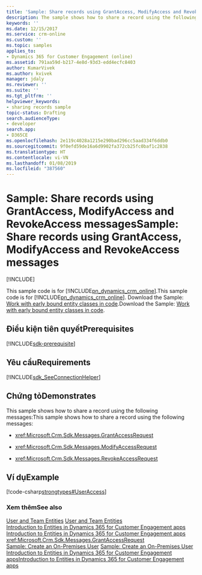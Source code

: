 ```yaml
---
title: 'Sample: Share records using GrantAccess, ModifyAccess and RevokeAccess messages (Developer Guide for Dynamics 365 for Customer Engagement apps) | MicrosoftDocs'
description: The sample shows how to share a record using the following messages:GrantAccessRequest, ModifyAccessRequest, and RevokeAccessRequest.
keywords: ''
ms.date: 12/15/2017
ms.service: crm-online
ms.custom: ''
ms.topic: samples
applies_to:
- Dynamics 365 for Customer Engagement (online)
ms.assetid: 791aa59d-b217-4e8d-93d3-edd4ecfc8403
author: KumarVivek
ms.author: kvivek
manager: jdaly
ms.reviewer: ''
ms.suite: ''
ms.tgt_pltfrm: ''
helpviewer_keywords:
- sharing records sample
topic-status: Drafting
search.audienceType:
- developer
search.app:
- D365CE
ms.openlocfilehash: 2e119c4028a1215e290bad296cc5aad334f6ddb0
ms.sourcegitcommit: 9f0efd59de16a6d9902fa372cb25fc0baf1c2838
ms.translationtype: HT
ms.contentlocale: vi-VN
ms.lasthandoff: 01/08/2019
ms.locfileid: "387560"
---
```

# <a name="sample-share-records-using-grantaccess-modifyaccess-and-revokeaccess-messages"></a><span data-ttu-id="240a2-103">Sample: Share records using GrantAccess, ModifyAccess and RevokeAccess messages</span><span class="sxs-lookup"><span data-stu-id="240a2-103">Sample: Share records using GrantAccess, ModifyAccess and RevokeAccess messages</span></span>

[!INCLUDE[](../includes/cc_applies_to_update_9_0_0.md)]

<span data-ttu-id="240a2-104">This sample code is for [!INCLUDE[pn_dynamics_crm_online](../includes/pn-dynamics-crm-online.md)].</span><span class="sxs-lookup"><span data-stu-id="240a2-104">This sample code is for [!INCLUDE[pn_dynamics_crm_online](../includes/pn-dynamics-crm-online.md)].</span></span> <span data-ttu-id="240a2-105">Download the Sample: [Work with early bound entity classes in code](https://code.msdn.microsoft.com/Work-with-early-bound-6914f6e7).</span><span class="sxs-lookup"><span data-stu-id="240a2-105">Download the Sample: [Work with early bound entity classes in code](https://code.msdn.microsoft.com/Work-with-early-bound-6914f6e7).</span></span>

## <a name="prerequisites"></a><span data-ttu-id="240a2-106">Điều kiện tiên quyết</span><span class="sxs-lookup"><span data-stu-id="240a2-106">Prerequisites</span></span>
[!INCLUDE[sdk-prerequisite](../includes/sdk-prerequisite.md)]
  
## <a name="requirements"></a><span data-ttu-id="240a2-107">Yêu cầu</span><span class="sxs-lookup"><span data-stu-id="240a2-107">Requirements</span></span>  
[!INCLUDE[sdk_SeeConnectionHelper](../includes/sdk-seeconnectionhelper.md)]
  
## <a name="demonstrates"></a><span data-ttu-id="240a2-108">Chứng tỏ</span><span class="sxs-lookup"><span data-stu-id="240a2-108">Demonstrates</span></span>  
 <span data-ttu-id="240a2-109">This sample shows how to share a record using the following messages:</span><span class="sxs-lookup"><span data-stu-id="240a2-109">This sample shows how to share a record using the following messages:</span></span>  
  
-   <xref:Microsoft.Crm.Sdk.Messages.GrantAccessRequest>  
  
-   <xref:Microsoft.Crm.Sdk.Messages.ModifyAccessRequest>  
  
-   <xref:Microsoft.Crm.Sdk.Messages.RevokeAccessRequest>  
  
## <a name="example"></a><span data-ttu-id="240a2-110">Ví dụ</span><span class="sxs-lookup"><span data-stu-id="240a2-110">Example</span></span>  
 [!code-csharp[strongtypes#UserAccess](../snippets/csharp/CRMV8/strongtypes/cs/useraccess.cs#useraccess)]  
  
### <a name="see-also"></a><span data-ttu-id="240a2-111">Xem thêm</span><span class="sxs-lookup"><span data-stu-id="240a2-111">See also</span></span>  
 <span data-ttu-id="240a2-112">[User and Team Entities](user-team-entities.md) </span><span class="sxs-lookup"><span data-stu-id="240a2-112">[User and Team Entities](user-team-entities.md) </span></span>  
 <span data-ttu-id="240a2-113">[Introduction to Entities in Dynamics 365 for Customer Engagement apps](introduction-entities.md#Share) </span><span class="sxs-lookup"><span data-stu-id="240a2-113">[Introduction to Entities in Dynamics 365 for Customer Engagement apps](introduction-entities.md#Share) </span></span>  
 <xref:Microsoft.Crm.Sdk.Messages.GrantAccessRequest>   
 <span data-ttu-id="240a2-114">[Sample: Create an On-Premises User](sample-create-on-premises-user.md) </span><span class="sxs-lookup"><span data-stu-id="240a2-114">[Sample: Create an On-Premises User](sample-create-on-premises-user.md) </span></span>  
 [<span data-ttu-id="240a2-115">Introduction to Entities in Dynamics 365 for Customer Engagement apps</span><span class="sxs-lookup"><span data-stu-id="240a2-115">Introduction to Entities in Dynamics 365 for Customer Engagement apps</span></span>](introduction-entities.md)
